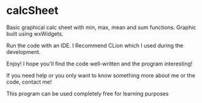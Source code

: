 # calcSheet
Basic graphical calc sheet with min, max, mean and sum functions. Graphic built using wxWidgets.

Run the code with an IDE. I Recommend CLion which I used during the development. 

Enjoy! I hope you'll find the code well-written and the program interesting! 

If you need help or you only want to know something more about me or the code, contact me!

This program can be used completely free for learning purposes
